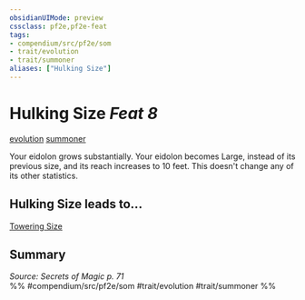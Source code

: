 ```yaml
---
obsidianUIMode: preview
cssclass: pf2e,pf2e-feat
tags:
- compendium/src/pf2e/som
- trait/evolution
- trait/summoner
aliases: ["Hulking Size"]
---
```

# Hulking Size  *Feat 8*  
[evolution](../../rules/traits/evolution-som.md)  [summoner](../../rules/traits/summoner-som.md)  


Your eidolon grows substantially. Your eidolon becomes Large, instead of its previous size, and its reach increases to 10 feet. This doesn't change any of its other statistics.

## Hulking Size leads to...

[Towering Size](towering-size-som.md)

## Summary

*Source: Secrets of Magic p. 71*  
%% #compendium/src/pf2e/som #trait/evolution #trait/summoner %%